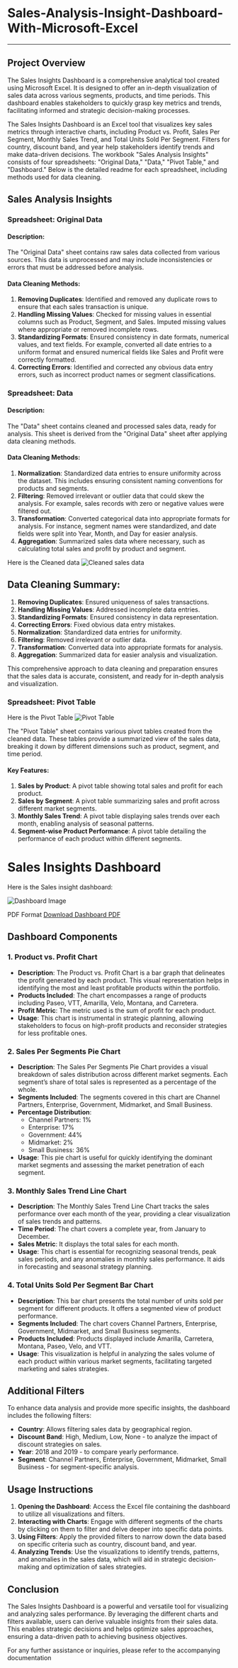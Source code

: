 # Sales-Analysis-Insight-Dashboard-With-Microsoft-Excel
--------------------------------------------------------

## Project Overview
The Sales Insights Dashboard is a comprehensive analytical tool created using Microsoft Excel. It is designed to offer an in-depth visualization of sales data across various segments, products, and time periods. This dashboard enables stakeholders to quickly grasp key metrics and trends, facilitating informed and strategic decision-making processes.

The Sales Insights Dashboard is an Excel tool that visualizes key sales metrics through interactive charts, including Product vs. Profit, Sales Per Segment, Monthly Sales Trend, and Total Units Sold Per Segment. Filters for country, discount band, and year help stakeholders identify trends and make data-driven decisions.
The workbook "Sales Analysis Insights" consists of four spreadsheets: "Original Data," "Data," "Pivot Table," and "Dashboard." Below is the detailed readme for each spreadsheet, including methods used for data cleaning.

## Sales Analysis Insights

### Spreadsheet: Original Data
#### Description:
The "Original Data" sheet contains raw sales data collected from various sources. This data is unprocessed and may include inconsistencies or errors that must be addressed before analysis.

#### Data Cleaning Methods:
1. **Removing Duplicates**: Identified and removed any duplicate rows to ensure that each sales transaction is unique.
2. **Handling Missing Values**: Checked for missing values in essential columns such as Product, Segment, and Sales. Imputed missing values where appropriate or removed incomplete rows.
3. **Standardizing Formats**: Ensured consistency in date formats, numerical values, and text fields. For example, converted all date entries to a uniform format and ensured numerical fields like Sales and Profit were correctly formatted.
4. **Correcting Errors**: Identified and corrected any obvious data entry errors, such as incorrect product names or segment classifications.

### Spreadsheet: Data
#### Description:
The "Data" sheet contains cleaned and processed sales data, ready for analysis. This sheet is derived from the "Original Data" sheet after applying data cleaning methods.

#### Data Cleaning Methods:
1. **Normalization**: Standardized data entries to ensure uniformity across the dataset. This includes ensuring consistent naming conventions for products and segments.
2. **Filtering**: Removed irrelevant or outlier data that could skew the analysis. For example, sales records with zero or negative values were filtered out.
3. **Transformation**: Converted categorical data into appropriate formats for analysis. For instance, segment names were standardized, and date fields were split into Year, Month, and Day for easier analysis.
4. **Aggregation**: Summarized sales data where necessary, such as calculating total sales and profit by product and segment.

Here is the Cleaned data
![Cleaned sales data](https://drive.google.com/uc?id=1cHhg6OAN8GcCor37HLooGShRhzMakFuC)


## Data Cleaning Summary:
1. **Removing Duplicates**: Ensured uniqueness of sales transactions.
2. **Handling Missing Values**: Addressed incomplete data entries.
3. **Standardizing Formats**: Ensured consistency in data representation.
4. **Correcting Errors**: Fixed obvious data entry mistakes.
5. **Normalization**: Standardized data entries for uniformity.
6. **Filtering**: Removed irrelevant or outlier data.
7. **Transformation**: Converted data into appropriate formats for analysis.
8. **Aggregation**: Summarized data for easier analysis and visualization.

This comprehensive approach to data cleaning and preparation ensures that the sales data is accurate, consistent, and ready for in-depth analysis and visualization.

### Spreadsheet: Pivot Table

Here is the Pivot Table
![Pivot Table](https://drive.google.com/uc?id=1cHhg6OAN8GcCor37HLooGShRhzMakFuC)

The "Pivot Table" sheet contains various pivot tables created from the cleaned data. These tables provide a summarized view of the sales data, breaking it down by different dimensions such as product, segment, and time period.

#### Key Features:
1. **Sales by Product**: A pivot table showing total sales and profit for each product.
2. **Sales by Segment**: A pivot table summarizing sales and profit across different market segments.
3. **Monthly Sales Trend**: A pivot table displaying sales trends over each month, enabling analysis of seasonal patterns.
4. **Segment-wise Product Performance**: A pivot table detailing the performance of each product within different segments.


# Sales Insights Dashboard 

Here is the Sales insight dashboard:

![Dashboard Image](https://drive.google.com/uc?id=1_PDxIf7qAr2_bts44x03BbpycZhrSLod)

PDF Format
[Download Dashboard PDF](https://drive.google.com/uc?id=1JxqqpFiuY6GfLOCB0Fk1kC-AwRm7Lgos&export=download)

## Dashboard Components

### 1. Product vs. Profit Chart
- **Description**: The Product vs. Profit Chart is a bar graph that delineates the profit generated by each product. This visual representation helps in identifying the most and least profitable products within the portfolio.
- **Products Included**: The chart encompasses a range of products including Paseo, VTT, Amarilla, Velo, Montana, and Carretera.
- **Profit Metric**: The metric used is the sum of profit for each product.
- **Usage**: This chart is instrumental in strategic planning, allowing stakeholders to focus on high-profit products and reconsider strategies for less profitable ones.

### 2. Sales Per Segments Pie Chart
- **Description**: The Sales Per Segments Pie Chart provides a visual breakdown of sales distribution across different market segments. Each segment’s share of total sales is represented as a percentage of the whole.
- **Segments Included**: The segments covered in this chart are Channel Partners, Enterprise, Government, Midmarket, and Small Business.
- **Percentage Distribution**:
  - Channel Partners: 1%
  - Enterprise: 17%
  - Government: 44%
  - Midmarket: 2%
  - Small Business: 36%
- **Usage**: This pie chart is useful for quickly identifying the dominant market segments and assessing the market penetration of each segment.

### 3. Monthly Sales Trend Line Chart
- **Description**: The Monthly Sales Trend Line Chart tracks the sales performance over each month of the year, providing a clear visualization of sales trends and patterns.
- **Time Period**: The chart covers a complete year, from January to December.
- **Sales Metric**: It displays the total sales for each month.
- **Usage**: This chart is essential for recognizing seasonal trends, peak sales periods, and any anomalies in monthly sales performance. It aids in forecasting and seasonal strategy planning.

### 4. Total Units Sold Per Segment Bar Chart
- **Description**: This bar chart presents the total number of units sold per segment for different products. It offers a segmented view of product performance.
- **Segments Included**: The chart covers Channel Partners, Enterprise, Government, Midmarket, and Small Business segments.
- **Products Included**: Products displayed include Amarilla, Carretera, Montana, Paseo, Velo, and VTT.
- **Usage**: This visualization is helpful in analyzing the sales volume of each product within various market segments, facilitating targeted marketing and sales strategies.

## Additional Filters
To enhance data analysis and provide more specific insights, the dashboard includes the following filters:
- **Country**: Allows filtering sales data by geographical region.
- **Discount Band**: High, Medium, Low, None - to analyze the impact of discount strategies on sales.
- **Year**: 2018 and 2019 - to compare yearly performance.
- **Segment**: Channel Partners, Enterprise, Government, Midmarket, Small Business - for segment-specific analysis.

## Usage Instructions

1. **Opening the Dashboard**: Access the Excel file containing the dashboard to utilize all visualizations and filters.
2. **Interacting with Charts**: Engage with different segments of the charts by clicking on them to filter and delve deeper into specific data points.
3. **Using Filters**: Apply the provided filters to narrow down the data based on specific criteria such as country, discount band, and year.
4. **Analyzing Trends**: Use the visualizations to identify trends, patterns, and anomalies in the sales data, which will aid in strategic decision-making and optimization of sales strategies.

## Conclusion
The Sales Insights Dashboard is a powerful and versatile tool for visualizing and analyzing sales performance. By leveraging the different charts and filters available, users can derive valuable insights from their sales data. This enables strategic decisions and helps optimize sales approaches, ensuring a data-driven path to achieving business objectives.

For any further assistance or inquiries, please refer to the accompanying documentation 
